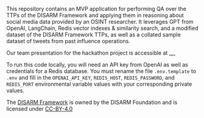 This repository contains an MVP application for performing QA over the TTPs of the DISARM Framework and applying them in reasoning about social media data provided by an OSINT researcher. It leverages GPT from OpenAI, LangChain, Redis vector indexes & similarity search, and a modified dataset of the DISARM Framework TTPs, as well as a collated sample dataset of tweets from past influence operations. 

Our team presentation for the hackathon project is accessible at [,..,]()

To run this code locally, you will need an API key from OpenAI as well as credentials for a Redis database. You must rename the file `.env.template` to `.env` and fill in the `OPENAI_API_KEY`, `REDIS_HOST`, `REDIS_PASSWORD`, and `REDIS_PORT` environmental variable values with your corresponding private values. 

The [DISARM Framework](https://github.com/DISARMFoundation/DISARMframeworks) is owned by the DISARM Foundation and is licensed under [CC-BY-4.0](https://github.com/DISARMFoundation/DISARMframeworks/blob/main/LICENSE.md)
